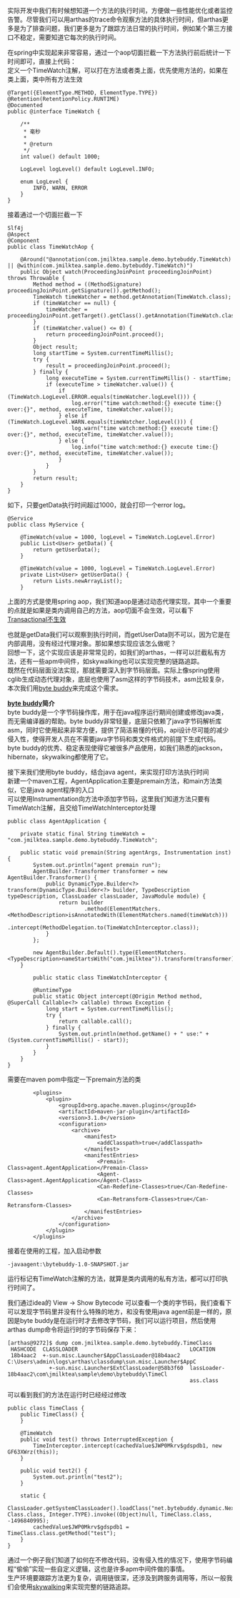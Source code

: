 实际开发中我们有时候想知道一个方法的执行时间，方便做一些性能优化或者监控告警。尽管我们可以用arthas的trace命令观察方法的具体执行时间，但arthas更多是为了排查问题，我们更多是为了跟踪方法日常的执行时间，例如某个第三方接口不稳定，需要知道它每次的执行时间。    

在spring中实现起来非常容易，通过一个aop切面拦截一下方法执行前后统计一下时间即可，直接上代码：   
定义一个TimeWatch注解，可以打在方法或者类上面，优先使用方法的，如果在类上面，类中所有方法生效    
```
@Target({ElementType.METHOD, ElementType.TYPE})
@Retention(RetentionPolicy.RUNTIME)
@Documented
public @interface TimeWatch {

	/**
	 * 毫秒
	 *
	 * @return
	 */
	int value() default 1000;

	LogLevel logLevel() default LogLevel.INFO;

	enum LogLevel {
		INFO, WARN, ERROR
	}
}
```
接着通过一个切面拦截一下      
```
Slf4j
@Aspect
@Component
public class TimeWatchAop {

	@Around("@annotation(com.jmilktea.sample.demo.bytebuddy.TimeWatch) || @within(com.jmilktea.sample.demo.bytebuddy.TimeWatch)")
	public Object watch(ProceedingJoinPoint proceedingJoinPoint) throws Throwable {
		Method method = ((MethodSignature) proceedingJoinPoint.getSignature()).getMethod();
		TimeWatch timeWatcher = method.getAnnotation(TimeWatch.class);
		if (timeWatcher == null) {
			timeWatcher = proceedingJoinPoint.getTarget().getClass().getAnnotation(TimeWatch.class);
		}
		if (timeWatcher.value() <= 0) {
			return proceedingJoinPoint.proceed();
		}
		Object result;
		long startTime = System.currentTimeMillis();
		try {
			result = proceedingJoinPoint.proceed();
		} finally {
			long executeTime = System.currentTimeMillis() - startTime;
			if (executeTime > timeWatcher.value()) {
				if (TimeWatch.LogLevel.ERROR.equals(timeWatcher.logLevel())) {
					log.error("time watch:method:{} execute time:{} over:{}", method, executeTime, timeWatcher.value());
				} else if (TimeWatch.LogLevel.WARN.equals(timeWatcher.logLevel())) {
					log.warn("time watch:method:{} execute time:{} over:{}", method, executeTime, timeWatcher.value());
				} else {
					log.info("time watch:method:{} execute time:{} over:{}", method, executeTime, timeWatcher.value());
				}
			}
		}
		return result;
	}
}
```   
如下，只要getData执行时间超过1000，就会打印一个error log。    
```
@Service
public class MyService {

    @TimeWatch(value = 1000, logLevel = TimeWatch.LogLevel.Error)	
	public List<User> getData() {
        return getUserData();
    }

    @TimeWatch(value = 1000, logLevel = TimeWatch.LogLevel.Error)	
    private List<User> getUserData() {
        return Lists.newArrayList();
    }
```

上面的方式是使用spring aop，我们知道aop是通过动态代理实现，其中一个重要的点就是如果是类内调用自己的方法，aop切面不会生效，可以看下[Transactional不生效](https://github.com/jmilktea/jtea/blob/master/%E5%9F%BA%E7%A1%80/%40Transactional%E4%B8%8D%E7%94%9F%E6%95%88%EF%BC%9F.md)      

也就是getData我们可以观察到执行时间，而getUserData则不可以，因为它是在内部调用，没有经过代理对象。那如果想实现应该怎么做呢？      
回想一下，这个实现应该是非常常见的，如我们的arthas，一样可以拦截私有方法，还有一些apm中间件，如skywalking也可以实现完整的链路追踪。    
既然在代码层面没法实现，那就需要深入到字节码层面。实际上像spring使用cglib生成动态代理对象，底层也使用了asm这样的字节码技术，asm比较复杂，本次我们用[byte buddy](https://github.com/raphw/byte-buddy)来完成这个需求。    

**[byte buddy](https://github.com/raphw/byte-buddy)简介**    
byte buddy是一个字节码操作库，用于在java程序运行期间创建或修改java类，而无需编译器的帮助。byte buddy非常轻量，底层只依赖了java字节码解析库asm，同时它使用起来非常方便，提供了简洁易懂的代码，api设计尽可能的减少侵入性，使得开发人员在不需要java字节码和类文件格式的前提下生成代码。     
byte buddy的优秀、稳定表现使得它被很多产品使用，如我们熟悉的jackson，hibernate，skywalking都使用了它。     

接下来我们使用byte buddy，结合java agent，来实现打印方法执行时间     
新建一个maven工程，AgentApplication主要是premain方法，和main方法类似，它是java agent程序的入口    
可以使用Instrumentation向方法中添加字节码，这里我们知道方法只要有TimeWatch注解，且交给TimeWatchInterceptor处理    
```
public class AgentApplication {

	private static final String timeWatch = "com.jmilktea.sample.demo.bytebuddy.TimeWatch";

	public static void premain(String agentArgs, Instrumentation inst) {
		System.out.println("agent premain run");
		AgentBuilder.Transformer transformer = new AgentBuilder.Transformer() {
			public DynamicType.Builder<?> transform(DynamicType.Builder<?> builder, TypeDescription typeDescription, ClassLoader classLoader, JavaModule module) {
				return builder
						.method(ElementMatchers.<MethodDescription>isAnnotatedWith(ElementMatchers.named(timeWatch)))
						.intercept(MethodDelegation.to(TimeWatchInterceptor.class));
			}
		};

		new AgentBuilder.Default().type(ElementMatchers.<TypeDescription>nameStartsWith("com.jmilktea")).transform(transformer).installOn(inst);
	}

        public static class TimeWatchInterceptor {

		@RuntimeType
		public static Object intercept(@Origin Method method, @SuperCall Callable<?> callable) throws Exception {
			long start = System.currentTimeMillis();
			try {
				return callable.call();
			} finally {
				System.out.println(method.getName() + " use:" + (System.currentTimeMillis() - start));
			}
		}
	}
}
```
需要在maven pom中指定一下premain方法的类    
```
        <plugins>
            <plugin>
                <groupId>org.apache.maven.plugins</groupId>
                <artifactId>maven-jar-plugin</artifactId>
                <version>3.1.0</version>
                <configuration>
                    <archive>
                        <manifest>
                            <addClasspath>true</addClasspath>
                        </manifest>
                        <manifestEntries>
                            <Premain-Class>agent.AgentApplication</Premain-Class>
                            <Agent-Class>agent.AgentApplication</Agent-Class>
                            <Can-Redefine-Classes>true</Can-Redefine-Classes>
                            <Can-Retransform-Classes>true</Can-Retransform-Classes>
                        </manifestEntries>
                    </archive>
                </configuration>
            </plugin>
        </plugins>
```
接着在使用的工程，加入启动参数     
```
-javaagent:\bytebuddy-1.0-SNAPSHOT.jar
```
运行标记有TimeWatch注解的方法，就算是类内调用的私有方法，都可以打印执行时间了。    

我们通过idea的 View -> Show Bytecode 可以查看一个类的字节码，我们查看下可以发现字节码里并没有什么特殊的地方，和没有使用java agent前是一样的，原因是byte buddy是在运行时才去修改字节码，我们可以运行项目，然后使用arthas dump命令将运行时的字节码保存下来：   
```
[arthas@9272]$ dump com.jmilktea.sample.demo.bytebuddy.TimeClass
 HASHCODE  CLASSLOADER                                   LOCATION
 18b4aac2  +-sun.misc.Launcher$AppClassLoader@18b4aac2   C:\Users\admin\logs\arthas\classdump\sun.misc.Launcher$AppC
             +-sun.misc.Launcher$ExtClassLoader@58b3f60  lassLoader-18b4aac2\com\jmilktea\sample\demo\bytebuddy\TimeCl
                                                         ass.class
```
可以看到我们的方法在运行时已经经过修改       
```
public class TimeClass {
    public TimeClass() {
    }

    @TimeWatch
    public void test() throws InterruptedException {
        TimeInterceptor.intercept(cachedValue$JWP0Mkrv$gdspdb1, new GF63XWrz(this));
    }

    public void test2() {
        System.out.println("test2");
    }

    static {
        ClassLoader.getSystemClassLoader().loadClass("net.bytebuddy.dynamic.Nexus").getMethod("initialize", Class.class, Integer.TYPE).invoke((Object)null, TimeClass.class, -1496840995);
        cachedValue$JWP0Mkrv$gdspdb1 = TimeClass.class.getMethod("test");
    }
}
```

通过一个例子我们知道了如何在不修改代码，没有侵入性的情况下，使用字节码编程“偷偷”实现一些自定义逻辑，这也是许多apm中间件做的事情。   
生产环境要跟踪方法更为复杂，调用链很深，还涉及到跨服务调用等，所以一般我们会使用[skywalking](https://github.com/apache/skywalking)来实现完整的链路追踪。    
